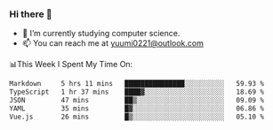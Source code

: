 ### Hi there 👋

- 📕 I’m currently studying computer science.
- 📫 You can reach me at yuumi0221@outlook.com


📊This Week I Spent My Time On:
<!--START_SECTION:waka-->

```txt
Markdown     5 hrs 11 mins   ███████████████░░░░░░░░░░   59.93 %
TypeScript   1 hr 37 mins    ████▓░░░░░░░░░░░░░░░░░░░░   18.69 %
JSON         47 mins         ██▒░░░░░░░░░░░░░░░░░░░░░░   09.09 %
YAML         35 mins         █▓░░░░░░░░░░░░░░░░░░░░░░░   06.86 %
Vue.js       26 mins         █▒░░░░░░░░░░░░░░░░░░░░░░░   05.10 %
```

<!--END_SECTION:waka-->

<!--
**Yuumi0221/Yuumi0221** is a ✨ _special_ ✨ repository because its `README.md` (this file) appears on your GitHub profile.

Here are some ideas to get you started:

- 🔭 I’m currently working on ...
- 🌱 I’m currently learning ...
- 👯 I’m looking to collaborate on ...
- 🤔 I’m looking for help with ...
- 💬 Ask me about ...
- 📫 How to reach me: ...
- 😄 Pronouns: ...
- ⚡ Fun fact: ...
-->

